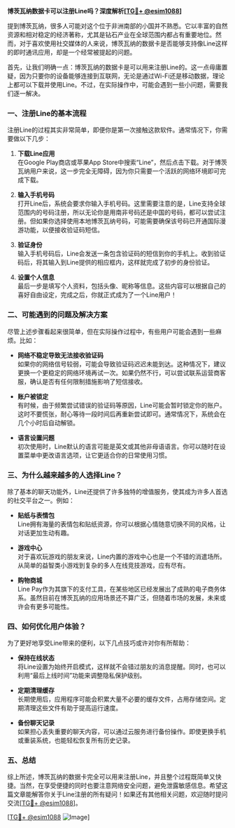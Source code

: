 **博茨瓦纳数据卡可以注册Line吗？深度解析[[TG💪+ @esim1088](https://t.me/s/esim1088)]**

提到博茨瓦纳，很多人可能对这个位于非洲南部的小国并不熟悉。它以丰富的自然资源和相对稳定的经济著称，尤其是钻石产业在全球范围内都占有重要地位。然而，对于喜欢使用社交媒体的人来说，博茨瓦纳的数据卡是否能够支持像Line这样的即时通讯应用，却是一个经常被提起的问题。

首先，让我们明确一点：博茨瓦纳的数据卡是可以用来注册Line的。这一点毋庸置疑，因为只要你的设备能够连接到互联网，无论是通过Wi-Fi还是移动数据，理论上都可以下载并使用Line。不过，在实际操作中，可能会遇到一些小问题，需要我们逐一解决。

### **一、注册Line的基本流程**
注册Line的过程其实非常简单，即便你是第一次接触这款软件。通常情况下，你需要做以下几步：

1. **下载Line应用**  
   在Google Play商店或苹果App Store中搜索“Line”，然后点击下载。对于博茨瓦纳用户来说，这一步完全无障碍，因为你只需要一个活跃的网络环境即可完成下载。

2. **输入手机号码**  
   打开Line后，系统会要求你输入手机号码。这里需要注意的是，Line支持全球范围内的号码注册，所以无论你是用南非号码还是中国的号码，都可以尝试注册。但如果你选择使用本地博茨瓦纳号码，可能需要确保该号码已开通国际漫游功能，以便接收验证码短信。

3. **验证身份**  
   输入手机号码后，Line会发送一条包含验证码的短信到你的手机上。收到验证码后，将其输入到Line提供的相应框内，这样就完成了初步的身份验证。

4. **设置个人信息**  
   最后一步是填写个人资料，包括头像、昵称等信息。这些内容可以根据自己的喜好自由设定，完成之后，你就正式成为了一个Line用户！

### **二、可能遇到的问题及解决方案**
尽管上述步骤看起来很简单，但在实际操作过程中，有些用户可能会遇到一些麻烦。比如：

- **网络不稳定导致无法接收验证码**  
  如果你的网络信号较弱，可能会导致验证码迟迟未能到达。这种情况下，建议更换一个更稳定的网络环境再试一次。如果仍然不行，可以尝试联系运营商客服，确认是否有任何限制措施影响了短信接收。

- **账户被锁定**  
  有时候，由于频繁尝试错误的验证码等原因，Line可能会暂时锁定你的账户。这时不要慌张，耐心等待一段时间后再重新尝试即可。通常情况下，系统会在几个小时后自动解锁。

- **语言设置问题**  
  初次使用时，Line默认的语言可能是英文或其他非母语语言。你可以随时在设置菜单中更改语言选项，让它更适合你的日常使用习惯。

### **三、为什么越来越多的人选择Line？**
除了基本的聊天功能外，Line还提供了许多独特的增值服务，使其成为许多人首选的社交平台之一。例如：

- **贴纸与表情包**  
  Line拥有海量的表情包和贴纸资源，你可以根据心情随意切换不同的风格，让对话更加生动有趣。

- **游戏中心**  
  对于喜欢玩游戏的朋友来说，Line内置的游戏中心也是一个不错的消遣场所。从简单的益智类小游戏到复杂的多人在线竞技游戏，应有尽有。

- **购物商城**  
  Line Pay作为其旗下的支付工具，在某些地区已经发展出了成熟的电子商务体系。虽然目前在博茨瓦纳的应用场景还不算广泛，但随着市场的发展，未来或许会有更多可能性。

### **四、如何优化用户体验？**
为了更好地享受Line带来的便利，以下几点技巧或许对你有所帮助：

- **保持在线状态**  
  将Line设置为始终开启模式，这样就不会错过朋友的消息提醒。同时，也可以利用“最后上线时间”功能来调整隐私保护级别。

- **定期清理缓存**  
  长期使用后，应用程序可能会积累大量不必要的缓存文件，占用存储空间。定期清理这些文件有助于提高运行速度。

- **备份聊天记录**  
  如果担心丢失重要的聊天内容，可以通过云服务进行备份操作。即使更换手机或重装系统，也能轻松恢复所有历史记录。

### **五、总结**
综上所述，博茨瓦纳的数据卡完全可以用来注册Line，并且整个过程既简单又快捷。当然，在享受便捷的同时也要注意网络安全问题，避免泄露敏感信息。希望这篇文章能解答你关于Line注册的所有疑问！如果还有其他相关问题，欢迎随时提问交流[[TG💪+ @esim1088](https://t.me/s/esim1088)]。

[[TG💪+ @esim1088](https://t.me/s/esim1088) ![Image](https://i.postimg.cc/4NQfJmqS/Snipaste-2025-05-13-00-14-12.png)]